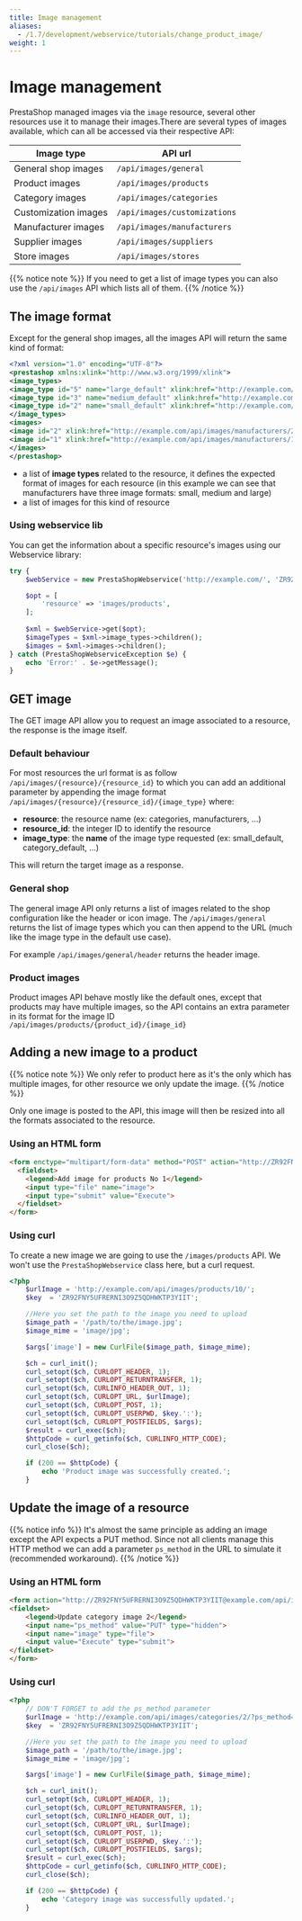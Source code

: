 ```yaml
---
title: Image management
aliases:
  - /1.7/development/webservice/tutorials/change_product_image/
weight: 1
---
```


# Image management

PrestaShop managed images via the `image` resource, several other resources use it to manage their images.There are several types of images available, which can all be accessed via their respective API:

| Image type           | API url                      |
|----------------------|------------------------------|
| General shop images  | `/api/images/general`        |
| Product images       | `/api/images/products`       |
| Category images      | `/api/images/categories`     |
| Customization images | `/api/images/customizations` |
| Manufacturer images  | `/api/images/manufacturers`  |
| Supplier images      | `/api/images/suppliers`      |
| Store images         | `/api/images/stores`         |

{{% notice note %}}
If you need to get a list of image types you can also use the `/api/images` API which lists all of them.
{{% /notice %}}

## The image format

Except for the general shop images, all the images API will return the same kind of format:

```xml
<?xml version="1.0" encoding="UTF-8"?>
<prestashop xmlns:xlink="http://www.w3.org/1999/xlink">
<image_types>
<image_type id="5" name="large_default" xlink:href="http://example.com/api/image_types/5"/>
<image_type id="3" name="medium_default" xlink:href="http://example.com/api/image_types/3"/>
<image_type id="2" name="small_default" xlink:href="http://example.com/api/image_types/2"/>
</image_types>
<images>
<image id="2" xlink:href="http://example.com/api/images/manufacturers/2"/>
<image id="1" xlink:href="http://example.com/api/images/manufacturers/1"/>
</images>
</prestashop>
```

- a list of **image types** related to the resource, it defines the expected format of images for each resource (in this example we can see that manufacturers have three image formats: small, medium and large)
- a list of images for this kind of resource

### Using webservice lib

You can get the information about a specific resource's images using our Webservice library:

```php
try {
    $webService = new PrestaShopWebservice('http://example.com/', 'ZR92FNY5UFRERNI3O9Z5QDHWKTP3YIIT', false);

    $opt = [
        'resource' => 'images/products',
    ];
    
    $xml = $webService->get($opt);
    $imageTypes = $xml->image_types->children();
    $images = $xml->images->children();
} catch (PrestaShopWebserviceException $e) {
    echo 'Error:' . $e->getMessage();
}
```

## GET image

The GET image API allow you to request an image associated to a resource, the response is the image itself.

### Default behaviour

For most resources the url format is as follow `/api/images/{resource}/{resource_id}` to which you can add an additional parameter by appending the image format `/api/images/{resource}/{resource_id}/{image_type}` where:

- **resource**: the resource name (ex: categories, manufacturers, ...)
- **resource_id**: the integer ID to identify the resource
- **image_type**: the **name** of the image type requested (ex: small_default, category_default, ...)

This will return the target image as a response.

### General shop 

The general image API only returns a list of images related to the shop configuration like the header or icon image. The `/api/images/general` returns the list of image types which you can then append to the URL (much like the image type in the default use case).

For example `/api/images/general/header` returns the header image.

### Product images

Product images API behave mostly like the default ones, except that products may have multiple images, so the API contains an extra parameter in its format for the image ID `/api/images/products/{product_id}/{image_id}`

## Adding a new image to a product

{{% notice note %}}
We only refer to product here as it's the only which has multiple images, for other resource we only update the image.
{{% /notice %}}

Only one image is posted to the API, this image will then be resized into all the formats associated to the resource.

### Using an HTML form

```html
<form enctype="multipart/form-data" method="POST" action="http://ZR92FNY5UFRERNI3O9Z5QDHWKTP3YIIT@example.com/api/images/products/1">
  <fieldset>
    <legend>Add image for products No 1</legend>
    <input type="file" name="image">
    <input type="submit" value="Execute">
  </fieldset>
</form>
```

### Using curl

To create a new image we are going to use the `/images/products` API. We won't use the `PrestaShopWebservice` class here, but a curl request.

```php
<?php
    $urlImage = 'http://example.com/api/images/products/10/';
    $key  = 'ZR92FNY5UFRERNI3O9Z5QDHWKTP3YIIT';

    //Here you set the path to the image you need to upload
    $image_path = '/path/to/the/image.jpg';
    $image_mime = 'image/jpg';

    $args['image'] = new CurlFile($image_path, $image_mime);

    $ch = curl_init();
    curl_setopt($ch, CURLOPT_HEADER, 1);
    curl_setopt($ch, CURLOPT_RETURNTRANSFER, 1);
    curl_setopt($ch, CURLINFO_HEADER_OUT, 1);
    curl_setopt($ch, CURLOPT_URL, $urlImage);
    curl_setopt($ch, CURLOPT_POST, 1);
    curl_setopt($ch, CURLOPT_USERPWD, $key.':');
    curl_setopt($ch, CURLOPT_POSTFIELDS, $args);
    $result = curl_exec($ch);
    $httpCode = curl_getinfo($ch, CURLINFO_HTTP_CODE);
    curl_close($ch);

    if (200 == $httpCode) {
        echo 'Product image was successfully created.';
    }
```

## Update the image of a resource

{{% notice info %}}
It's almost the same principle as adding an image except the API expects a PUT method. Since not all clients manage this HTTP method we can add a parameter `ps_method` in the URL to simulate it (recommended workaround).
{{% /notice %}}

### Using an HTML form

```html
<form action="http://ZR92FNY5UFRERNI3O9Z5QDHWKTP3YIIT@example.com/api/images/categories/2" method="POST" enctype="multipart/form-data">
<fieldset>
    <legend>Update category image 2</legend>
    <input name="ps_method" value="PUT" type="hidden">
    <input name="image" type="file">
    <input value="Execute" type="submit">
</fieldset>
</form>
```

### Using curl

```php
<?php
    // DON'T FORGET to add the ps_method parameter
    $urlImage = 'http://example.com/api/images/categories/2/?ps_method=PUT';
    $key  = 'ZR92FNY5UFRERNI3O9Z5QDHWKTP3YIIT';

    //Here you set the path to the image you need to upload
    $image_path = '/path/to/the/image.jpg';
    $image_mime = 'image/jpg';

    $args['image'] = new CurlFile($image_path, $image_mime);

    $ch = curl_init();
    curl_setopt($ch, CURLOPT_HEADER, 1);
    curl_setopt($ch, CURLOPT_RETURNTRANSFER, 1);
    curl_setopt($ch, CURLINFO_HEADER_OUT, 1);
    curl_setopt($ch, CURLOPT_URL, $urlImage);
    curl_setopt($ch, CURLOPT_POST, 1);
    curl_setopt($ch, CURLOPT_USERPWD, $key.':');
    curl_setopt($ch, CURLOPT_POSTFIELDS, $args);
    $result = curl_exec($ch);
    $httpCode = curl_getinfo($ch, CURLINFO_HTTP_CODE);
    curl_close($ch);

    if (200 == $httpCode) {
        echo 'Category image was successfully updated.';
    }
```